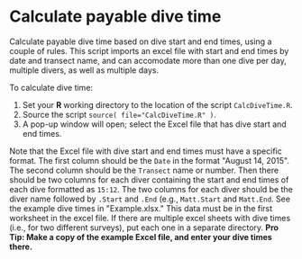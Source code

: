 # Calculate payable dive time

Calculate payable dive time based on dive start and end times, using a couple of rules.
This script imports an excel file with start and end times by date and transect name, and can accomodate more than one dive per day, multiple divers, as well as multiple days.

To calculate dive time:

1. Set your **R** working directory to the location of the script `CalcDiveTime.R`.
2. Source the script `source( file="CalcDiveTime.R" )`.
3. A pop-up window will open; select the Excel file that has dive start and end times.

Note that the Excel file with dive start and end times must have a specific format.
The first column should be the `Date` in the format "August 14, 2015".
The second column should be the `Transect` name or number.
Then there should be two columns for each diver containing the start and end times of each dive formatted as `15:12`.
The two columns for each diver should be the diver name followed by `.Start` and `.End` (e.g., `Matt.Start` and `Matt.End`.
See the example dive times in "Example.xlsx."
This data must be in the first worksheet in the excel file.
If there are multiple excel sheets with dive times (i.e., for two different surveys), put each one in a separate directory.
**Pro Tip: Make a copy of the example Excel file, and enter your dive times there.**
